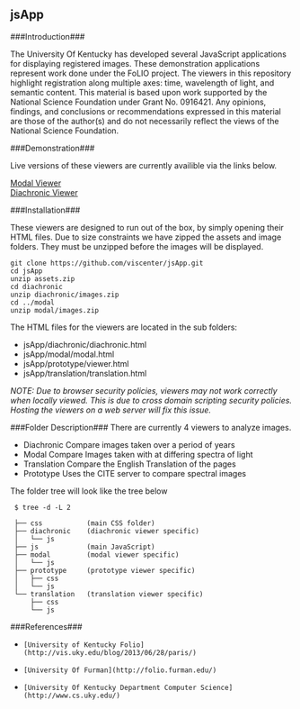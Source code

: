 jsApp  
-----


###Introduction###
  
The University Of Kentucky has developed several JavaScript  applications for displaying registered images. 
These demonstration applications represent work done under the FoLIO project. The viewers in this repository highlight registration along multiple axes: time, wavelength of light, and semantic content. This material is based upon work supported by the National Science Foundation under Grant No. 0916421.  Any opinions, findings, and conclusions or recommendations expressed in this material are those of the author(s) and do not necessarily reflect the views of the National Science Foundation.

###Demonstration###

Live versions of these viewers are currently availible via the links below.  

[Modal Viewer](http://www.vis.uky.edu/static/folio/modal/modal.html)  
[Diachronic Viewer](http://www.vis.uky.edu/static/folio/diachronic/diachronic.html)



###Installation###

These viewers are designed to run out of the box, by simply opening their HTML files. 
Due to size constraints we have zipped the assets and image folders. They must be unzipped before the images will be displayed.
    
    git clone https://github.com/viscenter/jsApp.git
    cd jsApp
    unzip assets.zip
    cd diachronic
    unzip diachronic/images.zip
    cd ../modal
    unzip modal/images.zip
 
The HTML files for the viewers are located in the sub folders:  
*	jsApp/diachronic/diachronic.html  
*	jsApp/modal/modal.html  
*	jsApp/prototype/viewer.html  
*	jsApp/translation/translation.html  

_NOTE: Due to browser security policies, viewers may not work correctly when locally viewed. 
This is due to cross domain scripting security policies. Hosting the viewers on a web server will fix this issue._


###Folder Description###
There are currently 4 viewers to analyze images.
*    Diachronic      Compare images taken over a period of years
*    Modal           Compare Images taken with at differing spectra of light
*    Translation     Compare the English Translation of the pages
*    Prototype       Uses the CITE server to compare spectral images


The folder tree will look like the tree below
    
     $ tree -d -L 2

	 ├── css           (main CSS folder)
	 ├── diachronic    (diachronic viewer specific)
	 │   └── js        
	 ├── js            (main JavaScript)
	 ├── modal         (modal viewer specific)
	 │   └── js        
	 ├── prototype     (prototype viewer specific)
	 │   ├── css       
	 │   └── js        
	 └── translation   (translation viewer specific) 
	     ├── css
	     └── js
	

###References###
*     [University of Kentucky Folio](http://vis.uky.edu/blog/2013/06/28/paris/)
*     [University Of Furman](http://folio.furman.edu/)
*     [University Of Kentucky Department Computer Science](http://www.cs.uky.edu/)




